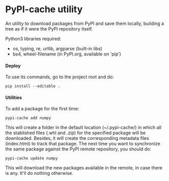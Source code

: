 # PyPI-cache utility

An utility to download packages from PyPI and save them locally, building a tree as if it were the PyPI repository itself.

Python3 libraries required:

- os, typing, re, urllib, argparse (built-in libs)
- bs4, wheel-filename (in PyPI.org, available on 'pip')

#### Deploy

To use its commands, go to the project root and do:

```
pip install --editable .
```

#### Utilities

To add a package for the first time:

```
pypi-cache add numpy
```

This will create a folder in the default location (~/.pypi-cache/) in which all the stablished files (.whl and .zip) for the specified package will be downloaded. Besides, it will create the corresponding metadata files (index.html) to track that package. The next time you want to synchronize the same package against the PyPI remote repository, you should do:

```
pypi-cache update numpy
```

This will download the new packages available in the remote, in case there is any. It'll do nothing otherwise.